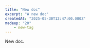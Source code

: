 ```yaml
---
title: "New doc"
excerpt: "A new doc"
createdAt: "2025-05-30T12:47:00.000Z"
madeup: "20"
    - new-tag
---
```


New doc.
